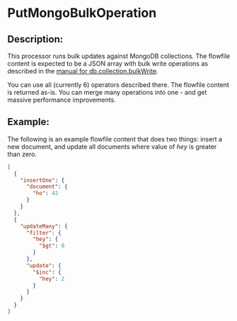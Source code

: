 <!--
  Licensed to the Apache Software Foundation (ASF) under one or more
  contributor license agreements.  See the NOTICE file distributed with
  this work for additional information regarding copyright ownership.
  The ASF licenses this file to You under the Apache License, Version 2.0
  (the "License"); you may not use this file except in compliance with
  the License.  You may obtain a copy of the License at
      http://www.apache.org/licenses/LICENSE-2.0
  Unless required by applicable law or agreed to in writing, software
  distributed under the License is distributed on an "AS IS" BASIS,
  WITHOUT WARRANTIES OR CONDITIONS OF ANY KIND, either express or implied.
  See the License for the specific language governing permissions and
  limitations under the License.
-->

# PutMongoBulkOperation

## Description:

This processor runs bulk updates against MongoDB collections. The flowfile content is expected to be a JSON array with
bulk write operations as described in
the [manual for db.collection.bulkWrite](https://www.mongodb.com/docs/manual/reference/method/db.collection.bulkWrite/).

You can use all (currently 6) operators described there. The flowfile content is returned as-is. You can merge many
operations into one - and get massive performance improvements.

## Example:

The following is an example flowfile content that does two things: insert a new document, and update all documents where
value of _hey_ is greater than zero.

```json
[
  {
    "insertOne": {
      "document": {
        "ho": 42
      }
    }
  },
  {
    "updateMany": {
      "filter": {
        "hey": {
          "$gt": 0
        }
      },
      "update": {
        "$inc": {
          "hey": 2
        }
      }
    }
  }
]
```
